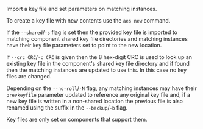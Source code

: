 Import a key file and set parameters on matching instances.

To create a key file with new contents use the `aes new` command.

If the `--shared`/`-s` flag is set then the provided key file is imported to matching component shared key file directories and matching instances have their key file parameters set to point to the new location.

If `--crc CRC`/`-c CRC` is given then the 8 hex-digit CRC is used to look up an existing key file in the component's shared key file directory and if found then the matching instances are updated to use this. In this case no key files are changed.

Depending on the `--no-roll`/`-N` flag, any matching instances may have their `prevkeyfile` parameter updated to reference any original key file and, if a new key file is written in a non-shared location the previous file is also renamed using the suffix in the `--backup`/`-b` flag.

Key files are only set on components that support them.
